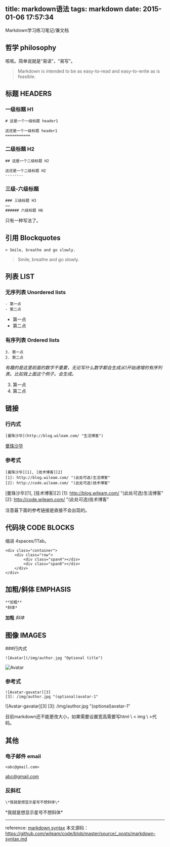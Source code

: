 title: markdown语法
tags: markdown
date: 2015-01-06 17:57:34
---
Markdown学习练习笔记/兼文档

哲学 philosophy
---------

咳咳。简单说就是“易读”，“易写”。

> Markdown is intended to be as easy-to-read and easy-to-write as is feasible.

<!-- more -->

## 标题 HEADERS

### 一级标题 H1

    # 这是一个一级标题 header1

    这还是一个一级标题 header1
    ===========

### 二级标题 H2

    ## 这是一个二级标题 H2

    这还是一个二级标题 H2
    --------

### 三级-六级标题

    ### 三级标题 H3
    ……
    ###### 六级标题 H6

只有一种写法了。

## 引用 Blockquotes
    > Smile, breathe and go slowly.

> Smile, breathe and go slowly.

## 列表 LIST

### 无序列表 Unordered lists
	- 第一点
	- 第二点

- 第一点
- 第二点

### 有序列表 Ordered lists

	3. 第一点
	2. 第二点

*有趣的是这里前面的数字不重要，无论写什么数字都会生成从1开始递增的有序列表。比如我上面这个例子。会生成。*

3. 第一点
2. 第二点

## 链接

### 行内式

    [曼珠沙华](http://blog.wileam.com/ "生活博客")

[曼珠沙华](http://blog.wileam.com/ "生活博客")

### 参考式

    [曼珠沙华][1], [技术博客][2]
    [1]: http://blog.wileam.com/ "(此处可选)生活博客"
    [2]: http://code.wileam.com/ "(此处可选)技术博客"

[曼珠沙华][1], [技术博客][2]
[1]: http://blog.wileam.com/ "(此处可选)生活博客"
[2]: http://code.wileam.com/ "(此处可选)技术博客"

注意最下面的参考链接是直接不会出现的。

## 代码块 CODE BLOCKS

缩进 4spaces/1Tab。

    <div class="container">
        <div class="row">
            <div class="span4"></div>
            <div class="span8"></div>
        </div>
    </div>

## 加粗/斜体 EMPHASIS

    **加粗**
    *斜体*

**加粗**
*斜体*

## 图像 IMAGES

###行内式

    ![Avatar](/img/author.jpg "Optional title")

![Avatar](../img/author.jpg "Optional title")

### 参考式

    ![Avatar-gavatar][3]
    [3]: /img/author.jpg "(optional)avatar-1"

![Avatar-gavatar][3]
[3]: /img/author.jpg "(optional)avatar-1"

目前markdown还不能更改大小，如果需要设置宽高需要写html \ < img \ >代码。

其他
--------

### 电子邮件 email

    <abc@gmail.com>

<abc@gmail.com>

### 反斜杠

    \*我就是想显示星号不想斜体\*

\*我就是想显示星号不想斜体\*

----
reference: [markdown syntax](http://daringfireball.net/projects/markdown/syntax)
本文源码：https://github.com/wileam/code/blob/master/source/_posts/markdown-syntax.md